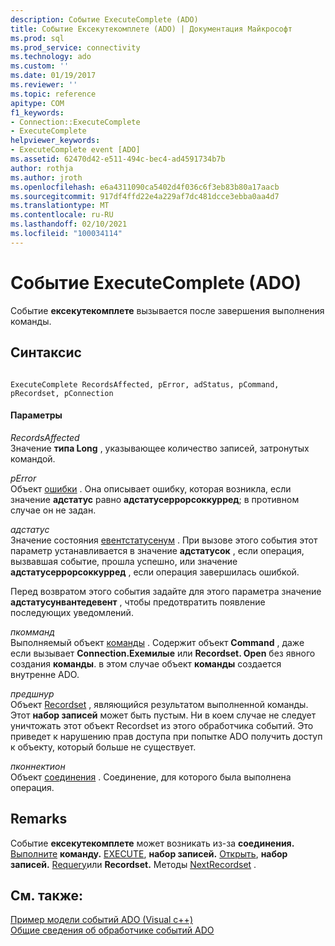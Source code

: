 ```yaml
---
description: Событие ExecuteComplete (ADO)
title: Событие Ексекутекомплете (ADO) | Документация Майкрософт
ms.prod: sql
ms.prod_service: connectivity
ms.technology: ado
ms.custom: ''
ms.date: 01/19/2017
ms.reviewer: ''
ms.topic: reference
apitype: COM
f1_keywords:
- Connection::ExecuteComplete
- ExecuteComplete
helpviewer_keywords:
- ExecuteComplete event [ADO]
ms.assetid: 62470d42-e511-494c-bec4-ad4591734b7b
author: rothja
ms.author: jroth
ms.openlocfilehash: e6a4311090ca5402d4f036c6f3eb83b80a17aacb
ms.sourcegitcommit: 917df4ffd22e4a229af7dc481dcce3ebba0aa4d7
ms.translationtype: MT
ms.contentlocale: ru-RU
ms.lasthandoff: 02/10/2021
ms.locfileid: "100034114"
---
```

# <a name="executecomplete-event-ado"></a>Событие ExecuteComplete (ADO)
Событие **ексекутекомплете** вызывается после завершения выполнения команды.  
  
## <a name="syntax"></a>Синтаксис  
  
```  
  
ExecuteComplete RecordsAffected, pError, adStatus, pCommand, pRecordset, pConnection  
```  
  
#### <a name="parameters"></a>Параметры  
 *RecordsAffected*  
 Значение **типа Long** , указывающее количество записей, затронутых командой.  
  
 *pError*  
 Объект [ошибки](../../../ado/reference/ado-api/error-object.md) . Она описывает ошибку, которая возникла, если значение **адстатус** равно **адстатусеррорсоккурред**; в противном случае он не задан.  
  
 *адстатус*  
 Значение состояния [евентстатусенум](../../../ado/reference/ado-api/eventstatusenum.md) . При вызове этого события этот параметр устанавливается в значение **адстатусок** , если операция, вызвавшая событие, прошла успешно, или значение **адстатусеррорсоккурред** , если операция завершилась ошибкой.  
  
 Перед возвратом этого события задайте для этого параметра значение **адстатусунвантедевент** , чтобы предотвратить появление последующих уведомлений.  
  
 *пкомманд*  
 Выполняемый объект [команды](../../../ado/reference/ado-api/command-object-ado.md) . Содержит объект **Command** , даже если вызывает **Connection.Exeмилые** или **Recordset. Open** без явного создания **команды**. в этом случае объект **команды** создается внутренне ADO.  
  
 *предшнур*  
 Объект [Recordset](../../../ado/reference/ado-api/recordset-object-ado.md) , являющийся результатом выполненной команды. Этот **набор записей** может быть пустым. Ни в коем случае не следует уничтожать этот объект Recordset из этого обработчика событий. Это приведет к нарушению прав доступа при попытке ADO получить доступ к объекту, который больше не существует.  
  
 *пконнектион*  
 Объект [соединения](../../../ado/reference/ado-api/connection-object-ado.md) . Соединение, для которого была выполнена операция.  
  
## <a name="remarks"></a>Remarks  
 Событие **ексекутекомплете** может возникать из-за **соединения.** [Выполните](../../../ado/reference/ado-api/execute-method-ado-connection.md) **команду.** [EXECUTE](../../../ado/reference/ado-api/execute-method-ado-command.md), **набор записей.** [Открыть](../../../ado/reference/ado-api/open-method-ado-recordset.md), **набор записей.** [Requery](../../../ado/reference/ado-api/requery-method.md)или **Recordset.** Методы [NextRecordset](../../../ado/reference/ado-api/nextrecordset-method-ado.md) .  
  
## <a name="see-also"></a>См. также:  
 [Пример модели событий ADO (Visual c++)](../../../ado/reference/ado-api/ado-events-model-example-vc.md)   
 [Общие сведения об обработчике событий ADO](../../../ado/guide/data/ado-event-handler-summary.md)
